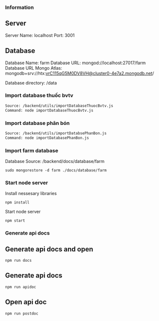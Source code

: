 ### Information

## Server

Server Name: localhost
Port: 3001

## Database

Database Name: farm
Database URL: mongod://localhost:27017/farm
Database URL Mongo Atlas: mongodb+srv://htx:vrC115qG5M0DV8VH@cluster0-4e7a2.mongodb.net/

Database directory: /data

### Import database thuốc bvtv

```bash
Source: /backend/utils/importDatabaseThuocBvtv.js
Command: node importDatabaseThuocBvtv.js
```

### Import database phân bón

```bash
Source: /backend/utils/importDatabsePhanBon.js
Command: node importDatabasePhanBon.js
```

### Import farm database

Database Source: /backend/docs/database/farm

```
sudo mongorestore -d farm ./docs/database/farm

```

### Start node server

Install nessesary libraries

```
npm install
```

Start node server

```
npm start
```

### Generate api docs

## Generate api docs and open

```
npm run docs
```

## Generate api docs

```
npm run apidoc
```

## Open api doc

```
npm run postdoc
```
